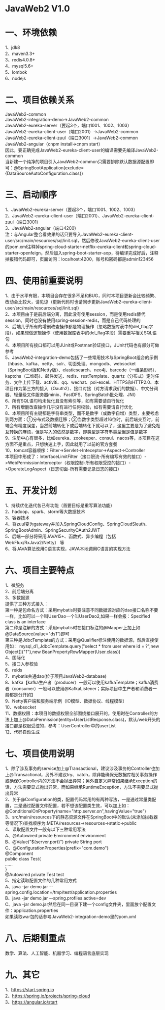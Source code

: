 ﻿# JavaWeb2 V1.0         
# 一、环境依赖                                                       
1、jdk8                          
2、maven3.3+                 
3、redis4.0.8+                 
4、mysql5.6+                 
5、lombok     
6、nodejs              
# 二、项目依赖关系                                                                 
JavaWeb2-common                  
JavaWeb2-integration-demo->JavaWeb2-common                                                                      
JavaWeb2-eureka-server（要起3个，端口1001、1002、1003）                                                
JavaWeb2-eureka-client-user（端口2001）->JavaWeb2-common                                                                                                                       
JavaWeb2-eureka-client-zuul（端口3001）->JavaWeb2-common             
JavaWeb2-angular（cnpm install->cnpm start）              
因此，要正确完成JavaWeb2-eureka-client-user的编译需要先编译JavaWeb2-common                       
当新建一个纯净的项目引入JavaWeb2-common只需要排除默认数据源配置即可：@SpringBootApplication(exclude={DataSourceAutoConfiguration.class})                           
# 三、启动顺序                                                       
1、JavaWeb2-eureka-server（要起3个，端口1001、1002、1003）                          
2、JavaWeb2-eureka-client-user（端口2001）、JavaWeb2-eureka-client-zuul（端口3001）          
3、JavaWeb2-angular（端口4200）     
注：与Angular整合看效果的话只要导入JavaWeb2-eureka-client-user/src/main/resources/sql/init.sql，然后修改JavaWeb2-eureka-client-user的pom.xml注释掉spring-cloud-starter-netflix-eureka-client和spring-cloud-starter-openfeign，然后加入spring-boot-starter-aop，待编译完成好后，注释掉报错代码即可，页面访问：localhost:4200，账号和密码都是admin123456     
# 四、使用前重要说明                                                                     
1、由于水平有限，本项目会存在很多不足和BUG，同时本项目更新会比较频繁、改动会比较大，请见谅（更新代码时也请同步更新JavaWeb2-eureka-client-user/src/main/resources/sql/init.sql）         
2、本项目由于是前后端分离，因此没有使用session，而是使用redis替代session，同时也没有使用spring-session-redis，而是自己代码处理的                          
3、后端几乎所有的增删改查操作都是物理操作（忽略数据库表中的del_flag字段），如果想做逻辑操作（使用数据库表中的del_flag字段）需要重写相关SQL语句                        
4、本项目所有接口都可以用JUnit或Postman验证接口，JUnit代码也有部分可做参考                                       
5、JavaWeb2-integration-demo包括了一些常用技术与SpringBoot组合的示例（hbase、kafka、netty、solr、切面处理、mongodb、websocket（SpringBoot版和Netty版）、elasticsearch、neo4j、barcode（一维条形码）、kaptcha（二维码）、邮件发送、redis、restTemplate、quartz（分布式）定时任务、文件上传下载、activiti、qq、wechat、poi-excel、HTTPS和HTTP2.0、本项目作为第三方的接入（Oauth2）、接口对接（对方请求我们的数据）、中文分词器、轻量级文件服务器minio、FastDFS、SpringBatch批处理、JNI）                                                                        
6、所有SQL语句均未优化且没有索引等，如有需要请自行优化                          
7、所有增删改查操作几乎没有进行任何校验，如有需要请自行优化                    
8、本项目所有主键都是字符串类型，而不是数字（或数字自增）类型，主要考虑到两方面：①分布式及数据迁移；②当数字类型超过16位时，前后端交互时，前端会有精度误差，当然前端转化下或后端转化下就可以了，这里主要是为了避免相互转换的麻烦，但是写入的依然是数字，即类型是字符串类型但是值是数字                          
9、注册中心有很多，比如eureka、zookeeper、consul、nacos等，本项目在这方面不是重点，只想快速上手，因此就用了以前的官方套餐                  
10、tomcat容器顺序：Filter->Servlet->Inteceptor->Aspect->Controller             
本项目中形成了：InterfaceLimitFilter（接口限流-所有编写有效的接口）->WebPermissionInterceptor（权限控制-所有权限受控的接口）->OperateLogAspect（日志切面-所有需要记录日志的接口）     
# 五、开发计划                                                                                                         
1、持续优化迭代各已有功能（首要目标是重写算法功能）                                                              
2、hadoop、spark、storm等大数据技术                                                                
3、容器技术                                     
4、将zuul变为gateway并加入SpringCloudConfig、SpringCloudSleuth、SpringBootAdmin、SpringSecurityOAuth2JWT                                            
5、后端一部分将采用JAVA15+、函数式、异步编程（包括WebFlux/RxJava2/Netty） 等                
6、将JAVA算法改用C语言实现，JAVA本地调用C语言的实现方法                
# 六、项目主要特点                                                       
1、微服务                          
2、前后端分离                 
3、多数据源                 
提供了三种方式接入：                 
第一种是包命名方式：采用mybatis时要注意不同数据源对应的dao接口名称不要一样，比如可以一个叫UserDao一个叫UserDao2,如果一样会报：Specified class is an interface                 
第二种是注解的方式：采用mybatis时在接口标注的@Mapper上加上如@DataSource(value="ds1")即可                 
第三种是JdbcTemplate的方式：采用@Qualifier标注使用的数据源，然后直接使用如： mysql_d1_JdbcTemplate.query("select * from user where id = ?",new Object[]{"1"},new BeanPropertyRowMapper<User>(User.class))                 
4、国际化                 
5、接口入参校验                 
6、reids                 
7、mybatis共通dao(位于项目JavaWeb2-database)                 
8、kafka【kafka生产者（producer）一般可以使用kafkaTemplate；kafka消费者（consumer）一般可以使用@KafkaListener；实际项目中生产者和消费者一般都是分开的】                 
9、Netty客户端和服务端示例（IO模型、数据协议、线程模型）                 
10、websocket            
11、数据权限：本项目的数据权限全部围绕接口展开的，使用时在Controller的方法上加上@DataPermission(entity=UserListResponse.class)，默认/web开头的接口都是权限受控的，参考：UserController中的userList                                          
12、代码自动生成                             
# 七、项目使用说明                                                       
1、除了涉及事务的service加上@Transactional，建议涉及事务的Controller也加上@Transactional，另外不建议try、catch，除非能确保无数据库相关事务操作或确保Controller内的方法不会抛出异常；另外自定义异常如果继承Exception的话，方法需要显式抛出异常，而如果继承RuntimeException，方法不需要显式抛出异常                 
2、关于@Configuration的类，配置代码常用的有两种写法，一是通过常量类配置，二是通过配置文件配置，若不想该配置类生效，可以加上如：@ConditionalOnProperty(name="http.server.on",havingValue="true")                                         
3、src/main/resources下的静态资源文件在SpringBoot中的默认(未添加拦截器等情况下)查找顺序为:META/resources->resources->static->public                 
4、读取配置文件一般有以下三种常用写法                 
A、@Autowired private Environment environment                 
B、@Value("${server.port}") private String port                 
C、@ConfigurationProperties(prefix="com.demo")                 
   @Component                 
   public class Test{                 
      ......                 
   }                 
   @Autowired private Test test           
5、指定读取配置文件的几种常用方式           
A、java -jar demo.jar --spring.config.location=/tmp/test/application.properties           
B、java -jar demo.jar --spring.profiles.active=dev          
C、java -jar demo.jar然后在同一目录下建一个config文件夹，里面放个配置文件：application.properties              
如果读取war包的话参考JavaWeb2-integration-demo里的pom.xml                                                         
# 八、后期侧重点                                                                           
数学、算法、人工智能、机器学习、编程语言底层实现                                        
# 九、其它       
1、https://start.spring.io                       
2、https://spring.io/projects/spring-cloud                          
3、https://angular.io/start          

